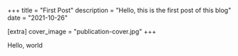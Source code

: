 +++
title = "First Post"
description = "Hello, this is the first post of this blog"
date = "2021-10-26"

[extra]
cover_image = "publication-cover.jpg"
+++

Hello, world

